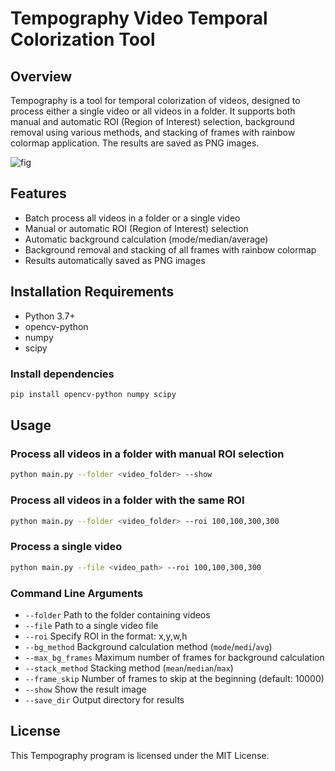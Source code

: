 # Tempography Video Temporal Colorization Tool

## Overview
Tempography is a tool for temporal colorization of videos, designed to process either a single video or all videos in a folder. It supports both manual and automatic ROI (Region of Interest) selection, background removal using various methods, and stacking of frames with rainbow colormap application. The results are saved as PNG images.

![fig](https://github.com/user-attachments/assets/07be9839-ad45-4c38-a982-8b61ee8087fe)

## Features
- Batch process all videos in a folder or a single video
- Manual or automatic ROI (Region of Interest) selection
- Automatic background calculation (mode/median/average)
- Background removal and stacking of all frames with rainbow colormap
- Results automatically saved as PNG images

## Installation Requirements
- Python 3.7+
- opencv-python
- numpy
- scipy

### Install dependencies
```bash
pip install opencv-python numpy scipy
```

## Usage
### Process all videos in a folder with manual ROI selection
```bash
python main.py --folder <video_folder> --show
```

### Process all videos in a folder with the same ROI
```bash
python main.py --folder <video_folder> --roi 100,100,300,300
```

### Process a single video
```bash
python main.py --file <video_path> --roi 100,100,300,300
```

### Command Line Arguments
- `--folder`      Path to the folder containing videos
- `--file`        Path to a single video file
- `--roi`         Specify ROI in the format: x,y,w,h
- `--bg_method`   Background calculation method (`mode`/`medi`/`avg`)
- `--max_bg_frames` Maximum number of frames for background calculation
- `--stack_method` Stacking method (`mean`/`median`/`max`)
- `--frame_skip`  Number of frames to skip at the beginning (default: 10000)
- `--show`        Show the result image
- `--save_dir`    Output directory for results

## License
This Tempography program is licensed under the MIT License. 
